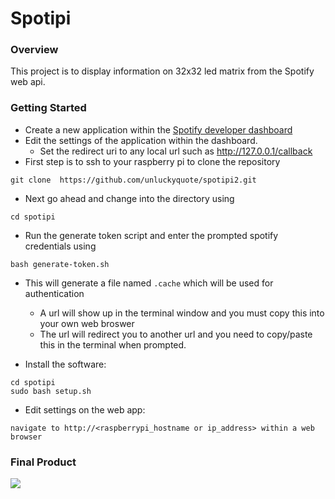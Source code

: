 # Spotipi
### Overview
This project is to display information on 32x32 led matrix from the Spotify web api.
### Getting Started
* Create a new application within the [Spotify developer dashboard](https://developer.spotify.com/dashboard/applications) <br />
* Edit the settings of the application within the dashboard.
    * Set the redirect uri to any local url such as http://127.0.0.1/callback
* First step is to ssh to your raspberry pi to clone the repository
```
git clone  https://github.com/unluckyquote/spotipi2.git
```
* Next go ahead and change into the directory using 
```
cd spotipi
```
* Run the generate token script and enter the prompted spotify credentials using
```
bash generate-token.sh
```
* This will generate a file named `.cache` which will be used for authentication
    * A url will show up in the terminal window and you must copy this into your own web broswer
    * The url will redirect you to another url and you need to copy/paste this in the terminal when prompted.
   
* Install the software: <br />
```
cd spotipi
sudo bash setup.sh
```
* Edit settings on the web app: <br />
```
navigate to http://<raspberrypi_hostname or ip_address> within a web browser
```

### Final Product
![](https://i.redd.it/8s1cxqo5jfk51.jpg)
